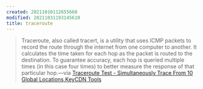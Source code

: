```yaml
---
created: 20211010112655668
modified: 20211031193145610
title: traceroute
---
```


> Traceroute, also called tracert, is a utility that uses ICMP packets to record the route through the internet from one computer to another. It calculates the time taken for each hop as the packet is routed to the destination. To guarantee accuracy, each hop is queried multiple times (in this case four times) to better measure the response of that particular hop.—via [Traceroute Test - Simultaneously Trace From 10 Global Locations,KeyCDN Tools](https://tools.keycdn.com/traceroute)
